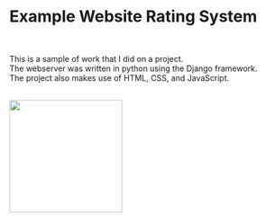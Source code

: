 <h1>Example Website Rating System</h1>
<br>
<p>
    This is a sample of work that I did on a project.
    <br>
    The webserver was written in python using the Django framework.
    <br>
    The project also makes use of HTML, CSS, and JavaScript.
</p>

<br>

<img style="width: 200px; height:auto;" src="https://slade-international.com/images/portfolio-images/python-django.png">
